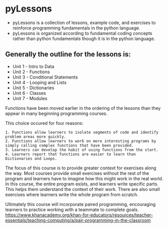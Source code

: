 # pyLessons

- pyLessons is a collection of lessons, example code, and exercises to reinforce programming fundamentals in the python language.
- pyLessons is organized according to fundamental coding concepts rather than python fundamentals though it is in the python language.

## Generally the outline for the lessons is:

- Unit 1 - Intro to Data
- Unit 2 - Functions
- Unit 3 - Conditional Statements
- Unit 4 - Looping and Lists
- Unit 5 - Dictionaries
- Unit 6 - Classes
- Unit 7 - Modules

Functions have been moved earlier in the ordering of the lessons than they appear in many beginning programming courses.

This choice occured for four reasons:

    1. Functions allow learners to isolate segments of code and identify problem areas more quickly.
    2. Functions allow learners to work on more interesting programs by simply calling complex functions that have been provided.
    3. Learners can develop the habit of using functions from the start.
    4. Learners report that functions are easier to learn than Dictionaries and Loops.

The focus of this course is to provide greater context for exercises along the way.  Most courses provide small exercises without the rest of the program and learners have to imagine how this might work in the real world.  In this course, the entire program exists, and learners write specific parts.  This helps them understand the context of their work.  There are also small exercises where learners write the whole program from scratch.  

Ultimately this course will incorporate paired programming, encouraging learners to practice working with a teammate to complete goals.  https://www.khanacademy.org/khan-for-educators/resources/teacher-essentials/teaching-computing/a/pair-programming-in-the-classroom
